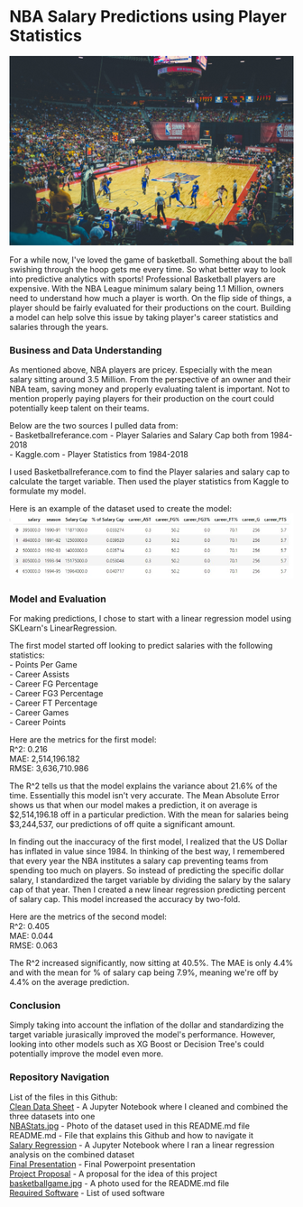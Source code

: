 # NBA Salary Predictions using Player Statistics

![alt text](/.images/basketballgame.jpg)

For a while now, I've loved the game of basketball. Something about the ball swishing through the hoop gets me every time. So what better way to look into predictive analytics with sports! Professional Basketball players are expensive. With the NBA League minimum salary being 1.1 Million, owners need to understand how much a player is worth. On the flip side of things, a player should be fairly evaluated for their productions on the court. Building a model can help solve this issue by taking player's career statistics and salaries through the years. 

### Business and Data Understanding
As mentioned above, NBA players are pricey. Especially with the mean salary sitting around 3.5 Million. From the perspective of an owner and their NBA team, saving money and properly evaluating talent is important. Not to mention properly paying players for their production on the court could potentially keep talent on their teams. 
 
Below are the two sources I pulled data from:\
    - Basketballreferance.com - Player Salaries and Salary Cap both from 1984-2018\
    - Kaggle.com - Player Statistics from 1984-2018

I used Basketballreferance.com to find the Player salaries and salary cap to calculate the target variable. Then used the player statistics from Kaggle to formulate my model.

Here is an example of the dataset used to create the model:
![alt text](/.images/NBAstats.jpg)

### Model and Evaluation
For making predictions, I chose to start with a linear regression model using SKLearn's LinearRegression. 

The first model started off looking to predict salaries with the following statistics:\
    - Points Per Game\
    - Career Assists\
    - Career FG Percentage\
    - Career FG3 Percentage\
    - Career FT Percentage \
    - Career Games\
    - Career Points

Here are the metrics for the first model:\
    R^2: 0.216 \
    MAE: 2,514,196.182\
    RMSE: 3,636,710.986
    
The R^2 tells us that the model explains the variance about 21.6% of the time. Essentially this model isn't very accurate. 
The Mean Absolute Error shows us that when our model makes a prediction, it on average is $2,514,196.18 off in a particular prediction. With the mean for salaries being $3,244,537, our predictions of off quite a significant amount. 

In finding out the inaccuracy of the first model, I realized that the US Dollar has inflated in value since 1984. In thinking of the best way, I remembered that every year the NBA institutes a salary cap preventing teams from spending too much on players. So instead of predicting the specific dollar salary, I standardized the target variable by dividing the salary by the salary cap of that year. Then I created a new linear regression predicting percent of salary cap. This model increased the accuracy by two-fold. 

Here are the metrics of the second model:\
    R^2: 0.405\
    MAE: 0.044\
    RMSE: 0.063
    
The R^2 increased significantly, now sitting at 40.5%. The MAE is only 4.4% and with the mean for % of salary cap being 7.9%, meaning we're off by 4.4% on the average prediction. 

### Conclusion
Simply taking into account the inflation of the dollar and standardizing the target variable jurasically improved the model's performance. However, looking into other models such as XG Boost or Decision Tree's could potentially improve the model even more. 

### Repository Navigation
List of the files in this Github:\
[Clean Data Sheet]('./Clean_Data_Sheet.ipynb') - A Jupyter Notebook where I cleaned and combined the three datasets into one\
[NBAStats.jpg]('.images/NBAstats.jpg') - Photo of the dataset used in this README.md file\
    README.md - File that explains this Github and how to navigate it\
[Salary Regression]('./SalaryRegression.ipynb') - A Jupyter Notebook where I ran a linear regression analysis on the combined dataset\
[Final Presentation]('./WagnerNBAPredictions') - Final Powerpoint presentation\
[Project Proposal]('./WagnerProjectProposal.pdf') - A proposal for the idea of this project\
[basketballgame.jpg]('.images/basketballgame.jpg') - A photo used for the README.md file\
[Required Software]('./requirements.txt') - List of used software